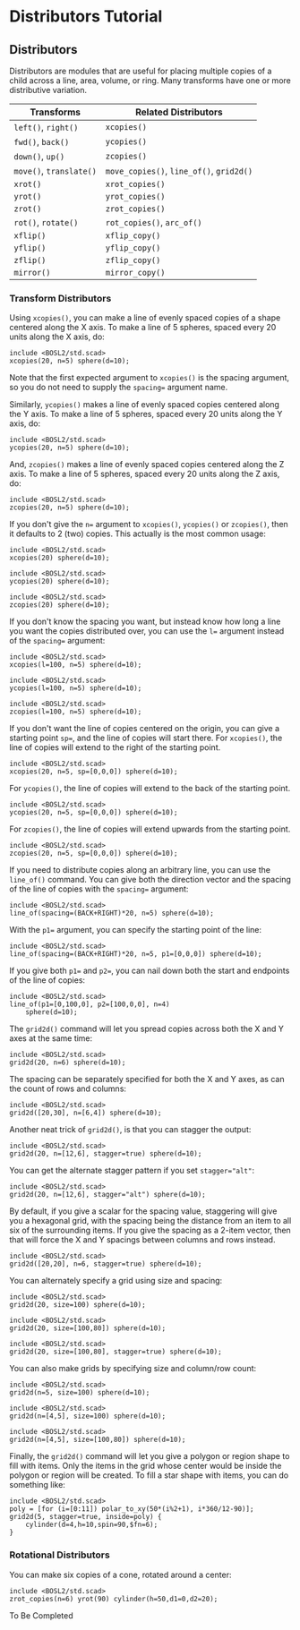 # Distributors Tutorial

<!-- TOC -->

## Distributors

Distributors are modules that are useful for placing multiple copies of a
child across a line, area, volume, or ring.  Many transforms have one or
more distributive variation.

Transforms              | Related Distributors
----------------------- | ---------------------
`left()`, `right()`     | `xcopies()`
`fwd()`, `back()`       | `ycopies()`
`down()`, `up()`        | `zcopies()`
`move()`, `translate()` | `move_copies()`, `line_of()`, `grid2d()`
`xrot()`                | `xrot_copies()`
`yrot()`                | `yrot_copies()`
`zrot()`                | `zrot_copies()`
`rot()`, `rotate()`     | `rot_copies()`, `arc_of()`
`xflip()`               | `xflip_copy()`
`yflip()`               | `yflip_copy()`
`zflip()`               | `zflip_copy()`
`mirror()`              | `mirror_copy()`


### Transform Distributors
Using `xcopies()`, you can make a line of evenly spaced copies of a shape
centered along the X axis.  To make a line of 5 spheres, spaced every 20
units along the X axis, do:
```openscad-2D
include <BOSL2/std.scad>
xcopies(20, n=5) sphere(d=10);
```
Note that the first expected argument to `xcopies()` is the spacing argument,
so you do not need to supply the `spacing=` argument name.

Similarly, `ycopies()` makes a line of evenly spaced copies centered along the
Y axis. To make a line of 5 spheres, spaced every 20 units along the Y
axis, do:
```openscad-2D
include <BOSL2/std.scad>
ycopies(20, n=5) sphere(d=10);
```

And, `zcopies()` makes a line of evenly spaced copies centered along the Z axis.
To make a line of 5 spheres, spaced every 20 units along the Z axis, do:
```openscad-3D
include <BOSL2/std.scad>
zcopies(20, n=5) sphere(d=10);
```

If you don't give the `n=` argument to `xcopies()`, `ycopies()` or `zcopies()`,
then it defaults to 2 (two) copies.  This actually is the most common usage:
```openscad-2D
include <BOSL2/std.scad>
xcopies(20) sphere(d=10);
```

```openscad-2D
include <BOSL2/std.scad>
ycopies(20) sphere(d=10);
```

```openscad-3D
include <BOSL2/std.scad>
zcopies(20) sphere(d=10);
```

If you don't know the spacing you want, but instead know how long a line you
want the copies distributed over, you can use the `l=` argument instead of
the `spacing=` argument:
```openscad-2D
include <BOSL2/std.scad>
xcopies(l=100, n=5) sphere(d=10);
```

```openscad-2D
include <BOSL2/std.scad>
ycopies(l=100, n=5) sphere(d=10);
```

```openscad-3D
include <BOSL2/std.scad>
zcopies(l=100, n=5) sphere(d=10);
```

If you don't want the line of copies centered on the origin, you can give a
starting point `sp=`, and the line of copies will start there.  For `xcopies()`,
the line of copies will extend to the right of the starting point.
```openscad-2D
include <BOSL2/std.scad>
xcopies(20, n=5, sp=[0,0,0]) sphere(d=10);
```

For `ycopies()`, the line of copies will extend to the back of the starting point.
```openscad-2D
include <BOSL2/std.scad>
ycopies(20, n=5, sp=[0,0,0]) sphere(d=10);
```

For `zcopies()`, the line of copies will extend upwards from the starting point.
```openscad-3D
include <BOSL2/std.scad>
zcopies(20, n=5, sp=[0,0,0]) sphere(d=10);
```

If you need to distribute copies along an arbitrary line, you can use the
`line_of()` command.  You can give both the direction vector and the spacing
of the line of copies with the `spacing=` argument:
```openscad-3D
include <BOSL2/std.scad>
line_of(spacing=(BACK+RIGHT)*20, n=5) sphere(d=10);
```

With the `p1=` argument, you can specify the starting point of the line:
```openscad-3D
include <BOSL2/std.scad>
line_of(spacing=(BACK+RIGHT)*20, n=5, p1=[0,0,0]) sphere(d=10);
```

If you give both `p1=` and `p2=`, you can nail down both the start and
endpoints of the line of copies:
```openscad-2D
include <BOSL2/std.scad>
line_of(p1=[0,100,0], p2=[100,0,0], n=4)
    sphere(d=10);
```

The `grid2d()` command will let you spread copies across both the X and Y
axes at the same time:
```openscad-2D
include <BOSL2/std.scad>
grid2d(20, n=6) sphere(d=10);
```

The spacing can be separately specified for both the X and Y axes, as can
the count of rows and columns:
```openscad-2D
include <BOSL2/std.scad>
grid2d([20,30], n=[6,4]) sphere(d=10);
```

Another neat trick of `grid2d()`, is that you can stagger the output:
```openscad-2D
include <BOSL2/std.scad>
grid2d(20, n=[12,6], stagger=true) sphere(d=10);
```

You can get the alternate stagger pattern if you set `stagger="alt"`:
```openscad-2D
include <BOSL2/std.scad>
grid2d(20, n=[12,6], stagger="alt") sphere(d=10);
```

By default, if you give a scalar for the spacing value, staggering will give
you a hexagonal grid, with the spacing being the distance from an item to all
six of the surrounding items.  If you give the spacing as a 2-item vector,
then that will force the X and Y spacings between columns and rows instead.
```openscad-2D
include <BOSL2/std.scad>
grid2d([20,20], n=6, stagger=true) sphere(d=10);
```

You can alternately specify a grid using size and spacing:
```openscad-2D
include <BOSL2/std.scad>
grid2d(20, size=100) sphere(d=10);
```

```openscad-2D
include <BOSL2/std.scad>
grid2d(20, size=[100,80]) sphere(d=10);
```

```openscad-2D
include <BOSL2/std.scad>
grid2d(20, size=[100,80], stagger=true) sphere(d=10);
```

You can also make grids by specifying size and column/row count:
```openscad-2D
include <BOSL2/std.scad>
grid2d(n=5, size=100) sphere(d=10);
```

```openscad-2D
include <BOSL2/std.scad>
grid2d(n=[4,5], size=100) sphere(d=10);
```

```openscad-2D
include <BOSL2/std.scad>
grid2d(n=[4,5], size=[100,80]) sphere(d=10);
```

Finally, the `grid2d()` command will let you give a polygon or region shape
to fill with items.  Only the items in the grid whose center would be inside
the polygon or region will be created.  To fill a star shape with items, you
can do something like:
```openscad-3D
include <BOSL2/std.scad>
poly = [for (i=[0:11]) polar_to_xy(50*(i%2+1), i*360/12-90)];
grid2d(5, stagger=true, inside=poly) {
    cylinder(d=4,h=10,spin=90,$fn=6);
}
```


### Rotational Distributors
You can make six copies of a cone, rotated around a center:
```openscad-3D
include <BOSL2/std.scad>
zrot_copies(n=6) yrot(90) cylinder(h=50,d1=0,d2=20);
```

To Be Completed


